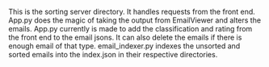 This is the sorting server directory. It handles requests from the front end.
App.py does the magic of taking the output from EmailViewer and alters the emails.
    App.py currently is made to add the classification and rating from the front end to the email jsons. It can also delete the emails if there is enough email of that type.
email_indexer.py indexes the unsorted and sorted emails into the index.json in their respective directories.

